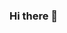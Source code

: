 ### Hi there 👋

<!--
**Dcode78/Dcode78** is a ✨ _special_ ✨ repository because its `README.md` (this file) appears on your GitHub profile.

Here are some ideas to get you started:

- 🔭 I’m currently working on improving my tech stack a Software QA engineer who is having most of the experience in manual testing...
- 🌱 I’m currently learning java and python languages ...
- 👯 I’m looking to master skills such as Selenium framework development in both lanugages python and java, Postman and Rest Assured, pytest, JUnit, Appium and Cypress   on ...
- 🤔 I’m looking for help with ...
- 💬 Ask me about ...
- 📫 How to reach me: ...
- 😄 Pronouns: ...
- ⚡ Fun fact: ...
-->
